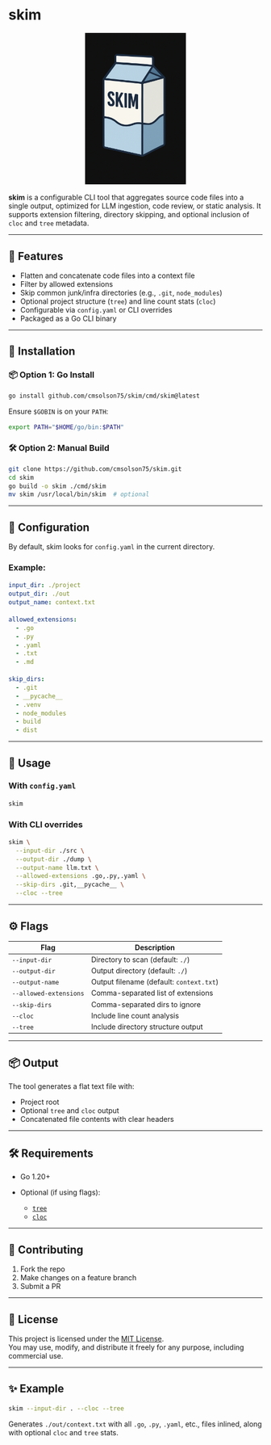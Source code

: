 # skim
<p align="center">
  <img src="assets/skim-logo.png" alt="Skim Logo" width="200"/>
</p>

**skim** is a configurable CLI tool that aggregates source code files into a single output, optimized for LLM ingestion, code review, or static analysis. It supports extension filtering, directory skipping, and optional inclusion of `cloc` and `tree` metadata.

---

## 🚀 Features

- Flatten and concatenate code files into a context file
- Filter by allowed extensions
- Skip common junk/infra directories (e.g., `.git`, `node_modules`)
- Optional project structure (`tree`) and line count stats (`cloc`)
- Configurable via `config.yaml` or CLI overrides
- Packaged as a Go CLI binary

---


## 🔧 Installation

### 📦 Option 1: Go Install

```bash
go install github.com/cmsolson75/skim/cmd/skim@latest
````

Ensure `$GOBIN` is on your `PATH`:

```bash
export PATH="$HOME/go/bin:$PATH"
```

### 🛠 Option 2: Manual Build

```bash
git clone https://github.com/cmsolson75/skim.git
cd skim
go build -o skim ./cmd/skim
mv skim /usr/local/bin/skim  # optional
```

---

## 📁 Configuration

By default, skim looks for `config.yaml` in the current directory.

### Example:

```yaml
input_dir: ./project
output_dir: ./out
output_name: context.txt

allowed_extensions:
  - .go
  - .py
  - .yaml
  - .txt
  - .md

skip_dirs:
  - .git
  - __pycache__
  - .venv
  - node_modules
  - build
  - dist
```

---

## 🧪 Usage

### With `config.yaml`

```bash
skim
```

### With CLI overrides

```bash
skim \
  --input-dir ./src \
  --output-dir ./dump \
  --output-name llm.txt \
  --allowed-extensions .go,.py,.yaml \
  --skip-dirs .git,__pycache__ \
  --cloc --tree
```

---

## ⚙️ Flags

| Flag                   | Description                              |
| ---------------------- | ---------------------------------------- |
| `--input-dir`          | Directory to scan (default: `./`)         |
| `--output-dir`         | Output directory (default: `./`)      |
| `--output-name`        | Output filename (default: `context.txt`) |
| `--allowed-extensions` | Comma-separated list of extensions       |
| `--skip-dirs`          | Comma-separated dirs to ignore           |
| `--cloc`               | Include line count analysis              |
| `--tree`               | Include directory structure output       |

---

## 📦 Output

The tool generates a flat text file with:

* Project root
* Optional `tree` and `cloc` output
* Concatenated file contents with clear headers

---

## 🛠 Requirements

* Go 1.20+
* Optional (if using flags):

  * [`tree`](https://linux.die.net/man/1/tree)
  * [`cloc`](https://github.com/AlDanial/cloc)

---

## 🤝 Contributing

1. Fork the repo
2. Make changes on a feature branch
3. Submit a PR

---

## 🪪 License

This project is licensed under the [MIT License](LICENSE).  
You may use, modify, and distribute it freely for any purpose, including commercial use.

---

## ✨ Example

```bash
skim --input-dir . --cloc --tree
```

Generates `./out/context.txt` with all `.go`, `.py`, `.yaml`, etc., files inlined, along with optional `cloc` and `tree` stats.
